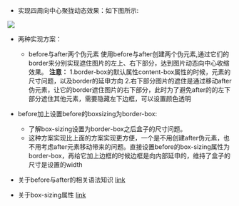 - 实现四周向中心聚拢动态效果：如下图所示:
<img src='https://note.youdao.com/yws/api/personal/file/94F92B3E5B8347C7A57545B675C52D67?method=download&shareKey=5af66a38c757518f56c2bf27b21a903d' />

- 两种实现方案：
  - before与after两个伪元素
  使用before与after创建两个伪元素,通过它们的border来分别实现遮住图片的左上、右下部分，达到图片动态向中心收缩效果。
  <b>注意：</b>
     1.border-box的默认属性content-box属性的时候，元素的尺寸问题，以及border的延申方向
     2.右下部分图片的遮住是通过移动after伪元素，让它的border遮住图片的右下部分，此时为了避免after的的左下部分遮住其他元素，需要隐藏左下边框，可以设置颜色透明




- before加上设置before的boxsizing为border-box:
   - 了解box-sizing设置为border-box之后盒子的尺寸问题。
   - 这种方案实现比上面的方案实现更方便，一个是不用创建after伪元素，也不用考虑after元素移动带来的问题。直接设置before的box-sizing属性为border-box，再给它加上边框的时候边框是向内部延申的，维持了盒子的尺寸是设置的width

- 关于before与after的相关语法知识
[link](https://segmentfault.com/a/1190000003710082)
- 关于box-sizing属性
[link]()

